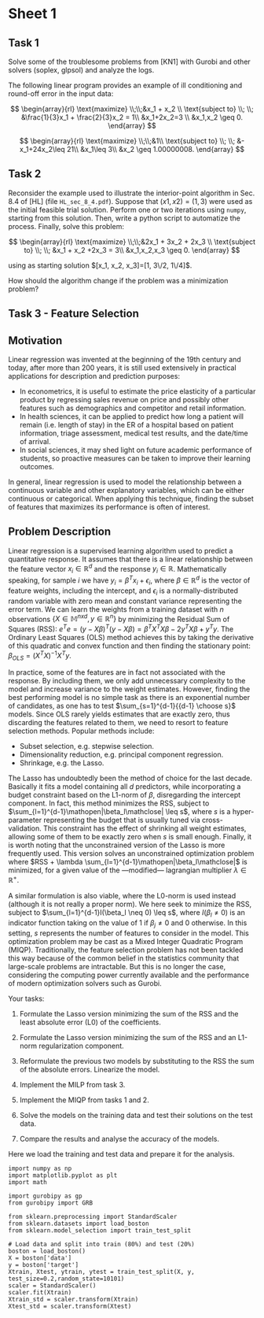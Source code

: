 # Sheet 1

## Task 1

Solve some of the troublesome problems from [KN1] with Gurobi and other solvers
(soplex, glpsol) and analyze the logs.

The
following linear program provides an example of ill conditioning
and round-off error in the input data:

$$
\begin{array}{rl}
\text{maximize} \\;\\;&x_1 + x_2 \\
\text{subject to} \\; \\; &\frac{1}{3}x_1 + \frac{2}{3}x_2 = 1\\
&x_1+2x_2=3 \\
&x_1,x_2 \geq 0.
\end{array}
$$

$$
\begin{array}{rl}
\text{maximize} \\;\\;&1\\
\text{subject to} \\; \\; &-x_1+24x_2\leq 21\\
&x_1\leq 3\\
&x_2 \geq 1.00000008.
\end{array}
$$




## Task 2

Reconsider the example used to illustrate the interior-point algorithm in Sec.
8.4 of [HL] (file `HL_sec_8_4.pdf`). Suppose that $(x1, x2) = (1, 3)$ were used
as the initial feasible trial solution.  Perform one or two iterations using
`numpy`, starting from this solution. Then, write a python script to automatize
the process. Finally, solve this problem:

$$
\begin{array}{rl}
\text{maximize} \\;\\;&2x_1 + 3x_2 + 2x_3 \\
\text{subject to} \\; \\; &x_1 + x_2 +2x_3 = 3\\
&x_1,x_2,x_3 \geq 0.
\end{array}
$$

using as starting solution $[x_1, x_2, x_3]=[1, 3\/2, 1\/4]$.

How should the algorithm change if the problem was a minimization problem?

## Task 3 - Feature Selection

<!--
A person infected with Coronavirus is located at one node $p$ in a
network $G$ of social contacts and persons at risk who should avoid
being infected are located at nodes denoted by the set $S\subseteq
V\setminus{p}$. Let $u_{ij}$ be the effort required to avoid that
persons $i$ and $j$ from the network meet physically. The problem is
to determine the minimal effort required to block the physical contact
between persons in the network such that the infection does not reach
the persons at risk. How can you solve this problem in polynomial
time?
-->

## Motivation

Linear regression was invented at the beginning of the 19th century and today,
after more than 200 years, it is still used extensively in practical
applications for description and prediction purposes:

- In econometrics, it is useful to estimate the price elasticity of a particular
  product by regressing sales revenue on price and possibly other features such
  as demographics and competitor and retail information.
- In health sciences, it can be applied to predict how long a patient will
  remain (i.e. length of stay) in the ER of a hospital based on patient
  information, triage assessment, medical test results, and the date/time of
  arrival.
- In social sciences, it may shed light on future academic performance of
  students, so proactive measures can be taken to improve their learning
  outcomes.

In general, linear regression is used to model the relationship between a
continuous variable and other explanatory variables, which can be either
continuous or categorical. When applying this technique, finding the subset of
features that maximizes its performance is often of interest.

## Problem Description

Linear regression is a supervised learning algorithm used to predict a
quantitative response. It assumes that there is a linear relationship between
the feature vector $x_i \in \mathbb{R}^d$ and the response $y_i \in \mathbb{R}$.
Mathematically speaking, for sample $i$ we have $y_i = \beta^T x_i +
\epsilon_i$, where $\beta \in \mathbb{R}^d$ is the vector of feature weights,
including the intercept, and  $\epsilon_i$ is a normally-distributed random
variable with zero mean and constant variance representing the error term. We
can learn the weights from a training dataset with $n$ observations $\{X \in
\mathbb{M}^{nxd},y \in \mathbb{R}^n\}$ by minimizing the Residual Sum of Squares
(RSS): $e^Te =(y-X\beta)^T (y-X\beta)=\beta^T X^T X\beta- 2y^TX\beta+y^T y$. The
Ordinary Least Squares (OLS) method achieves this by taking the derivative of
this quadratic and convex function and then finding the stationary point:
$\beta_{OLS}=(X^T X)^{-1} X^T y$.

In practice, some of the features are in fact not associated with the response.
By including them, we only add unnecessary complexity to the model and increase
variance to the weight estimates. However, finding the best performing model is
no simple task as there is an exponential number of candidates, as one has to
test $\sum_{s=1}^{d-1}{{d-1} \choose s}$ models. Since OLS rarely yields
estimates that are exactly zero, thus discarding the features related to them,
we need to resort to feature selection methods. Popular methods include:

- Subset selection, e.g. stepwise selection.
- Dimensionality reduction, e.g. principal component regression.
- Shrinkage, e.g. the Lasso.

The Lasso has undoubtedly been the method of choice for the last decade.
Basically it fits a model containing all $d$ predictors, while incorporating a
budget constraint based on the L1-norm of $\beta$, disregarding the intercept
component. In fact, this method minimizes the RSS, subject to
$\sum_{l=1}^{d-1}\mathopen|\beta_l\mathclose| \leq s$, where $s$ is a
hyper-parameter representing the budget that is usually tuned via
cross-validation. This constraint has the effect of shrinking all weight
estimates, allowing some of them to be exactly zero when $s$ is small enough.
Finally, it is worth noting that the unconstrained version of the Lasso is more
frequently used. This version solves an unconstrained optimization problem where
$RSS + \lambda \sum_{l=1}^{d-1}\mathopen|\beta_l\mathclose|$ is minimized, for a
given value of the —modified— lagrangian multiplier $\lambda \in \mathbb{R}^+$.  

A similar formulation is also viable, where the L0-norm is used instead
(although it is not really a proper norm). We here seek to minimize the RSS,
subject to $\sum_{l=1}^{d-1}I(\beta_l \neq 0) \leq s$, where $I(\beta_l \neq 0)$
is an indicator function taking on the value of 1 if $\beta_j \neq 0$ and 0
otherwise. In this setting, $s$ represents the number of features to consider in
the model. This optimization problem may be cast as a Mixed Integer Quadratic
Program (MIQP). Traditionally, the feature selection problem has not been
tackled this way because of the common belief in the statistics community that
large-scale problems are intractable. But this is no longer the case,
considering the computing power currently available and the performance of
modern optimization solvers such as Gurobi.

Your tasks:

1. Formulate the Lasso version minimizing the sum of the RSS and the least absolute
error (L0) of the
coefficients.  

2. Formulate the Lasso version minimizing the sum of the RSS and an L1-norm
   regularization component.

3. Reformulate the previous two models by substituting to the RSS the sum of the
   absolute errors. Linearize the model.

4. Implement the MILP from task 3.

5. Implement the MIQP from tasks 1 and 2.

6. Solve the models on the training data and test their solutions on the test
   data. 

7. Compare the results and analyse the accuracy of the models.




Here we load the training and test data and prepare it for the analysis.

```{Python}
import numpy as np
import matplotlib.pyplot as plt
import math

import gurobipy as gp
from gurobipy import GRB

from sklearn.preprocessing import StandardScaler
from sklearn.datasets import load_boston
from sklearn.model_selection import train_test_split

# Load data and split into train (80%) and test (20%)
boston = load_boston()
X = boston['data']
y = boston['target']
Xtrain, Xtest, ytrain, ytest = train_test_split(X, y, test_size=0.2,random_state=10101)
scaler = StandardScaler()
scaler.fit(Xtrain)
Xtrain_std = scaler.transform(Xtrain)
Xtest_std = scaler.transform(Xtest)
```